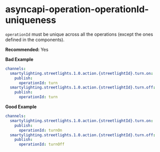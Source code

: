 # asyncapi-operation-operationId-uniqueness

`operationId` must be unique across all the operations (except the ones defined in the components).

**Recommended:** Yes

**Bad Example**

```yaml
channels:
  smartylighting.streetlights.1.0.action.{streetlightId}.turn.on:
    publish:
      operationId: turn
  smartylighting.streetlights.1.0.action.{streetlightId}.turn.off:
    publish:
      operationId: turn
```

**Good Example**

```yaml
channels:
  smartylighting.streetlights.1.0.action.{streetlightId}.turn.on:
    publish:
      operationId: turnOn
  smartylighting.streetlights.1.0.action.{streetlightId}.turn.off:
    publish:
      operationId: turnOff
```
